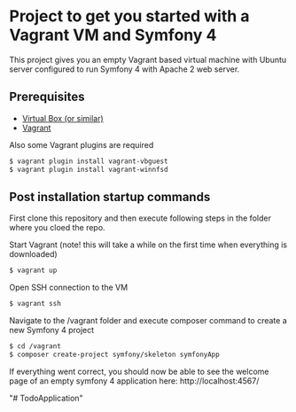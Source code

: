 # Project to get you started with a Vagrant VM and Symfony 4 

This project gives you an empty Vagrant based virtual machine with Ubuntu server configured to run Symfony 4 with Apache 2 web server. 

## Prerequisites
  - [Virtual Box (or similar)](https://www.virtualbox.org/wiki/Downloads )
  - [Vagrant](https://www.vagrantup.com/)
  
Also some Vagrant plugins are required
```sh
$ vagrant plugin install vagrant-vbguest  
$ vagrant plugin install vagrant-winnfsd 
```

## Post installation startup commands

First clone this repository and then execute following steps in the folder where you cloed the repo.

Start Vagrant (note! this will take a while on the first time when everything is downloaded)
```sh
$ vagrant up
```

Open SSH connection to the VM
```sh
$ vagrant ssh
```

Navigate to the /vagrant folder and execute composer command to create a new Symfony 4 project
```sh
$ cd /vagrant
$ composer create-project symfony/skeleton symfonyApp
```

If everything went correct, you should now be able to see the welcome page of an empty symfony 4 application here:
 http://localhost:4567/
 
"# TodoApplication" 

